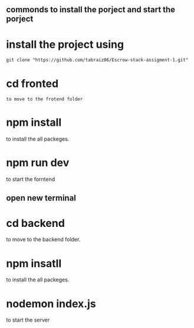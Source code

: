## commonds to install the porject and start the porject

# install the project using

    git clone "https://github.com/tabraiz06/Escrow-stack-assigment-1.git"

# cd fronted

    to move to the frotend folder

# npm install

to install the all packeges.

# npm run dev

to start the forntend

## open new terminal

# cd backend

to move to the backend folder.

# npm insatll

to install the all packeges.

# nodemon index.js

to start the server
